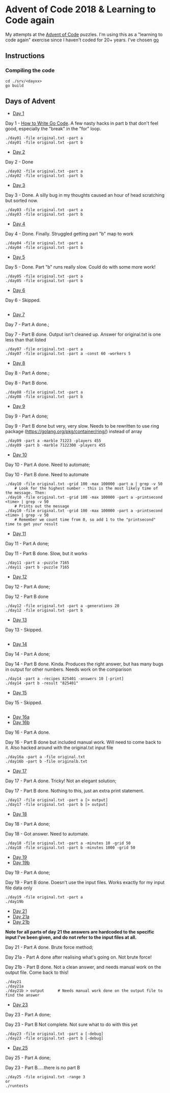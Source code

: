 # Advent of Code 2018 & Learning to Code again

My attempts at the [Advent of Code](https://adventofcode.com/2018) puzzles.
I'm using this as a "learning to code again" exercise since I haven't coded for 20+ years.
I've chosen [go](https://golang.org)

## Instructions

### Compiling the code

```
cd ./srv/<dayxx>
go build
```

###

## Days of Advent

+ [Day 1](src/day01/day01.go)

Day 1 - [How to Write Go Code](https://golang.org/doc/code.html). A few nasty hacks in part b that don't feel good, especially the "break" in the "for" loop.
```
./day01 -file original.txt -part a
./day01 -file original.txt -part b
```

+ [Day 2](src/day02/day02.go)

Day 2 - Done
```
./day02 -file original.txt -part a
./day02 -file original.txt -part b
```

+ [Day 3](src/day03/day03.go)

Day 3 - Done. A silly bug in my thoughts caused an hour of head scratching but sorted now.
```
./day03 -file original.txt -part a
./day03 -file original.txt -part b
```

+ [Day 4](src/day04/day04.go)

Day 4 - Done. Finally. Struggled getting part "b" map to work
```
./day04 -file original.txt -part a
./day04 -file original.txt -part b
```

+ [Day 5](src/day05/day05.go)

Day 5 - Done. Part "b" runs really slow. Could do with some more work!
```
./day05 -file original.txt -part a
./day05 -file original.txt -part b
```

+ [Day 6](src/day06)

Day 6 - Skipped.
```
```

+ [Day 7](src/day07/day07.go)

Day 7 - Part A done.; 

Day 7 - Part B done. Output isn't cleaned up. Answer for original.txt is one less than that listed
```
./day07 -file original.txt -part a
./day07 -file original.txt -part a -const 60 -workers 5
```

+ [Day 8](src/day08/day08.go)

Day 8 - Part A done.; 

Day 8 - Part B done.
```
./day08 -file original.txt -part a
./day08 -file original.txt -part b
```

+ [Day 9](src/day09/day09.go)

Day 9 - Part A done;

Day 9 - Part B done but very, very slow. Needs to be rewritten to use ring package (https://golang.org/pkg/container/ring/) instead of array
```
./day09 -part a -marble 71223 -players 455
./day09 -part b -marble 7122300 -players 455
```

+ [Day 10](src/day10/day10.go)

Day 10 - Part A done. Need to automate; 

Day 10 - Part B done. Need to automate
```
./day10 -file original.txt -grid 100 -max 100000 -part a | grep -v 50
    # Look for the highest number - this is the most likely time of the message. Then:
./day10 -file original.txt -grid 100 -max 100000 -part a -printsecond <time> | grep -v 50
    # Prints out the message
./day10 -file original.txt -grid 100 -max 100000 -part a -printsecond <time> | grep -v 50
    # Remember we count time from 0, so add 1 to the "printsecond" time to get your result
```

+ [Day 11](src/day11/day11.go)

Day 11 - Part A done; 

Day 11 - Part B done. Slow, but it works
```
./day11 -part a -puzzle 7165
./day11 -part b -puzzle 7165
```

+ [Day 12](src/day12/day12.go)

Day 12 - Part A done; 

Day 12 - Part B done
```
./day12 -file original.txt -part a -generations 20
./day12 -file original.txt -part b
```

+ [Day 13](src/day13)

Day 13 - Skipped.
```
```

+ [Day 14](src/day14/day14.go)

Day 14 - Part A done; 

Day 14 - Part B done. Kinda. Produces the right answer, but has many bugs in output for other numbers. Needs work on the comparison
```
./day14 -part a -recipes 825401 -answers 10 [-print]
./day14 -part b -result "825401"
```

+ [Day 15](src/day15)

Day 15 - Skipped.
```
```

+ [Day 16a](src/day16a)
+ [Day 16b](src/day16b)

Day 16 - Part A done.

Day 16 - Part B done but included manual work. Will need to come back to it. Also hacked around with the original.txt input file
```
./day16a -part a -file original.txt
./day16b -part b -file originalb.txt
```

+ [Day 17](src/day17/day17.go)

Day 17 - Part A done. Tricky! Not an elegant solution; 

Day 17 - Part B done. Nothing to this, just an extra print statement.
```
./day17 -file original.txt -part a [> output]
./day17 -file original.txt -part b [> output]
```

+ [Day 18](src/day18/day18.go)

Day 18 - Part A done; 

Day 18 - Got answer. Need to automate.
```
./day18 -file original.txt -part a -minutes 10 -grid 50
./day18 -file original.txt -part b -minutes 1000 -grid 50
```

+ [Day 19](src/day19/day19.go)
+ [Day 19b](src/day19/day19b.go)

Day 19 - Part A done; 

Day 19 - Part B done. Doesn't use the input files. Works exactly for my input file data only
```
./day19 -file original.txt -part a
./day19b
```

+ [Day 21](src/day21/day21.go)
+ [Day 21a](src/day21a/day21a.go)
+ [Day 21b](src/day21b/day21b.go)

**Note for all parts of day 21 the answers are hardcoded to the specific input I've been given, and do not refer to the input files at all.**

Day 21 - Part A done. Brute force method;

Day 21a - Part A done after realising what's going on. Not brute force! 

Day 21b - Part B done. Not a clean answer, and needs manual work on the output file. Come back to this!
```
./day21
./day21a
./day21b > output      # Needs manual work done on the output file to find the answer
```

+ [Day 23](src/day23/day23.go)

Day 23 - Part A done; 

Day 23 - Part B Not complete. Not sure what to do with this yet
```
./day23 -file original.txt -part a [-debug]
./day23 -file original.txt -part b [-debug]
```

+ [Day 25](src/day25/day25.go)

Day 25 - Part A done; 

Day 23 - Part B.....there is no part B
```
./day25 -file original.txt -range 3
or
./runtests
```